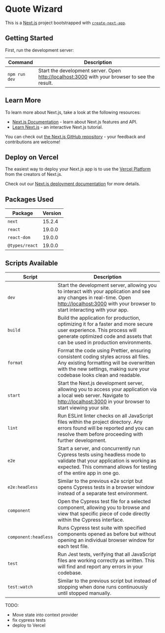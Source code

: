 # Quote Wizard

This is a [Next.js](https://nextjs.org) project bootstrapped with [`create-next-app`](https://nextjs.org/docs/app/api-reference/cli/create-next-app).

## Getting Started

First, run the development server:

| Command       | Description                                                                                                            |
| ------------- | ---------------------------------------------------------------------------------------------------------------------- |
| `npm run dev` | Start the development server. Open [http://localhost:3000](http://localhost:3000) with your browser to see the result. |

## Learn More

To learn more about Next.js, take a look at the following resources:

- [Next.js Documentation](https://nextjs.org/docs) - learn about Next.js features and API.
- [Learn Next.js](https://nextjs.org/learn) - an interactive Next.js tutorial.

You can check out [the Next.js GitHub repository](https://github.com/vercel/next.js) - your feedback and contributions are welcome!

## Deploy on Vercel

The easiest way to deploy your Next.js app is to use the [Vercel Platform](https://vercel.com/new?utm_medium=default-template&filter=next.js&utm_source=create-next-app&utm_campaign=create-next-app-readme) from the creators of Next.js.

Check out our [Next.js deployment documentation](https://nextjs.org/docs/app/building-your-application/deploying) for more details.

## Packages Used

| Package        | Version |
| -------------- | ------- |
| `next`         | 15.2.4  |
| `react`        | 19.0.0  |
| `react-dom`    | 19.0.0  |
| `@types/react` | 19.0.0  |

## Scripts Available

| Script               | Description                                                                                                                                                                                                              |
| -------------------- | ------------------------------------------------------------------------------------------------------------------------------------------------------------------------------------------------------------------------ |
| `dev`                | Start the development server, allowing you to interact with your application and see any changes in real-time. Open [http://localhost:3000](http://localhost:3000) with your browser to start interacting with your app. |
| `build`              | Build the application for production, optimizing it for a faster and more secure user experience. This process will generate optimized code and assets that can be used in production environments.                      |
| `format`             | Format the code using Prettier, ensuring consistent coding styles across all files. Any existing formatting will be overwritten with the new settings, making sure your codebase looks clean and readable.               |
| `start`              | Start the Next.js development server, allowing you to access your application via a local web server. Navigate to [http://localhost:3000](http://localhost:3000) in your browser to start viewing your site.             |
| `lint`               | Run ESLint linter checks on all JavaScript files within the project directory. Any errors found will be reported and you can resolve them before proceeding with further development.                                    |
| `e2e`                | Start a server, and concurrently run Cypress tests using headless mode to validate that your application is working as expected. This command allows for testing of the entire app in one go.                            |
| `e2e:headless`       | Similar to the previous e2e script but opens Cypress tests in a browser window instead of a separate test environment.                                                                                                   |
| `component`          | Open the Cypress test file for a selected component, allowing you to browse and view that specific piece of code directly within the Cypress interface.                                                                  |
| `component:headless` | Runs Cypress test suite with specified components opened as before but without opening an individual browser window for each test file.                                                                                  |
| `test`               | Run Jest tests, verifying that all JavaScript files are working correctly as written. This will find and report any errors in your codebase.                                                                             |
| `test:watch`         | Similar to the previous script but instead of stopping when done runs continuously until stopped manually.                                                                                                               |

TODO:

- Move state into context provider
- fix cypress tests
- deploy to Vercel

